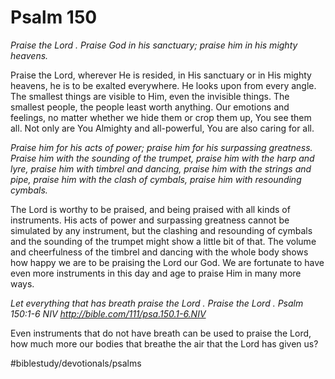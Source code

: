 # Psalm 150
*Praise the Lord . Praise God in his sanctuary; praise him in his mighty heavens.*

Praise the Lord, wherever He is resided, in His sanctuary or in His mighty heavens, he is to be exalted everywhere. He looks upon from every angle.
The smallest things are visible to Him, even the invisible things. The smallest people, the people least worth anything. Our emotions and feelings, no matter whether we hide them or crop them up, You see them all. Not only are You Almighty and all-powerful, You are also caring for all.

*Praise him for his acts of power; praise him for his surpassing greatness. Praise him with the sounding of the trumpet, praise him with the harp and lyre, praise him with timbrel and dancing, praise him with the strings and pipe, praise him with the clash of cymbals, praise him with resounding cymbals.*

The Lord is worthy to be praised, and being praised with all kinds of instruments. His acts of power and surpassing greatness cannot be simulated by any instrument, but the clashing and resounding of cymbals and the sounding of the trumpet might show a little bit of that.
The volume and cheerfulness of the timbrel and dancing with the whole body shows how happy we are to be praising the Lord our God.
We are fortunate to have even more instruments in this day and age to praise Him in many more ways.

*Let everything that has breath praise the Lord . Praise the Lord .*
*Psalm 150:1-6 NIV*
*http://bible.com/111/psa.150.1-6.NIV*

Even instruments that do not have breath can be used to praise the Lord, how much more our bodies that breathe the air that the Lord has given us?

#biblestudy/devotionals/psalms